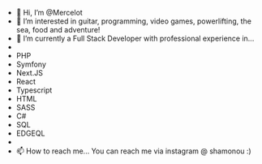 - 👋 Hi, I’m @Mercelot
- 👀 I’m interested in guitar, programming, video games, powerlifting, the sea, food and adventure!
- 🌱 I’m currently a Full Stack Developer with professional experience in...
- 
-  PHP 
-  Symfony 
-  Next.JS
-  React
-  Typescript 
-  HTML
-  SASS
-  C#
-  SQL
-  EDGEQL
-
- 📫 How to reach me... You can reach me via instagram @ shamonou :) 

<!---
Mercelot/Mercelot is a ✨ special ✨ repository because its `README.md` (this file) appears on your GitHub profile.
You can click the Preview link to take a look at your changes.
--->

